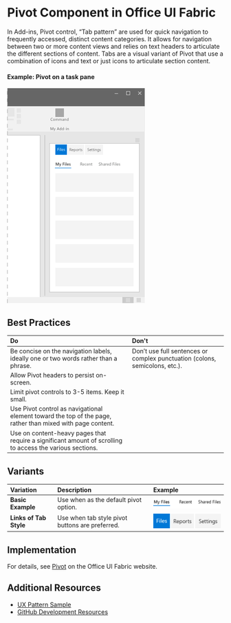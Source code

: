 # Pivot Component in Office UI Fabric

In Add-ins, Pivot control, “Tab pattern” are used for quick navigation to frequently accessed, distinct content categories. It allows for navigation between two or more content views and relies on text headers to articulate the different sections of content. Tabs are a visual variant of Pivot that use a combination of icons and text or just icons to articulate section content.
  
#### Example: Pivot on a task pane

![An image showing the Pivot](../../images/overview_withApp_pivot.png)

## Best Practices

|**Do**|**Don't**|
|:------------|:--------------|
|Be concise on the navigation labels, ideally one or two words rather than a phrase.|Don’t use full sentences or complex punctuation (colons, semicolons, etc.).|
|Allow Pivot headers to persist on-screen.| |
|Limit pivot controls to 3-5 items. Keep it small.| |
|Use Pivot control as navigational element toward the top of the page, rather than mixed with page content.| |
|Use on content-heavy pages that require a significant amount of scrolling to access the various sections.| |

## Variants

|**Variation**|**Description**|**Example**|
|:------------|:--------------|:----------|
|**Basic Example**|Use when as the default pivot option.|![Basic Example image](../../images/pivotBasic.png)|
|**Links of Tab Style**|Use when tab style pivot buttons are preferred.|![Links of Tab Style image](../../images/pivotTab.png)|

## Implementation

For details, see [Pivot](https://dev.office.com/fabric#/components/pivot) on the Office UI Fabric website.

## Additional Resources
* [UX Pattern Sample](https://office.visualstudio.com/DefaultCollection/OC/_git/GettingStarted-FabricReact)
* [GitHub Development Resources](https://github.com/OfficeDev/Office-Add-in-UX-Design-Patterns-Code)